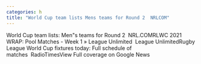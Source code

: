 ```yaml
---
categories: h
title: "World Cup team lists Mens teams for Round 2  NRLCOM"
---
```

World Cup team lists: Men"s teams for Round 2&nbsp;&nbsp;NRL.COMRLWC 2021 WRAP: Pool Matches - Week 1 » League Unlimited&nbsp;&nbsp;League UnlimitedRugby League World Cup fixtures today: Full schedule of matches&nbsp;&nbsp;RadioTimesView Full coverage on Google News